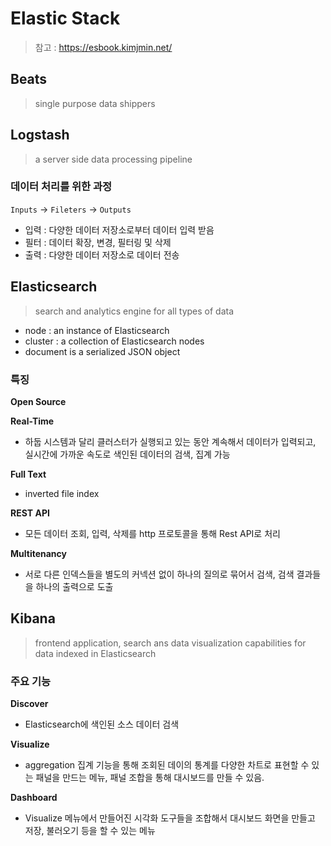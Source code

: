 # Elastic Stack
> 참고 : https://esbook.kimjmin.net/
## Beats
> single purpose data shippers
## Logstash
> a server side data processing pipeline

### 데이터 처리를 위한 과정
`Inputs` -> `Fileters` -> `Outputs`
* 입력 : 다양한 데이터 저장소로부터 데이터 입력 받음
* 필터 : 데이터 확장, 변경, 필터링 및 삭제
* 출력 : 다양한 데이터 저장소로 데이터 전송

## Elasticsearch
> search and analytics engine for all types of data
* node : an instance of Elasticsearch
* cluster : a collection of Elasticsearch nodes
* document is a serialized JSON object

### 특징
**Open Source**

**Real-Time**
* 하둡 시스템과 달리 클러스터가 실행되고 있는 동안 계속해서 데이터가 입력되고, 실시간에 가까운 속도로 색인된 데이터의 검색, 집계 가능

**Full Text**  
* inverted file index 

**REST API** 
* 모든 데이터 조회, 입력, 삭제를 http 프로토콜을 통해 Rest API로 처리

**Multitenancy**
* 서로 다른 인덱스들을 별도의 커넥션 없이 하나의 질의로 묶어서 검색, 검색 결과들을 하나의 출력으로 도출




## Kibana
> frontend application, search ans data visualization capabilities for data indexed in Elasticsearch

### 주요 기능
**Discover**
* Elasticsearch에 색인된 소스 데이터 검색

**Visualize**
* aggregation 집계 기능을 통해 조회된 데이의 통계를 다양한 차트로 표현할 수 있는 패널을 만드는 메뉴, 패널 조합을 통해 대시보드를 만들 수 있음.

**Dashboard**
*  Visualize 메뉴에서 만들어진 시각화 도구들을 조합해서 대시보드 화면을 만들고 저장, 불러오기 등을 할 수 있는 메뉴